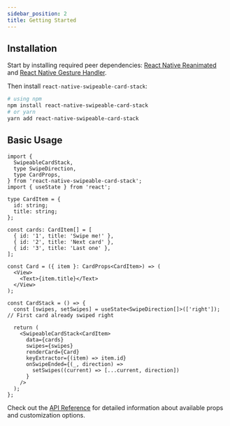 ```yaml
---
sidebar_position: 2
title: Getting Started
---
```


## Installation

Start by installing required peer dependencies: [React Native Reanimated](https://docs.swmansion.com/react-native-reanimated/docs/fundamentals/getting-started/) and [React Native Gesture Handler](https://docs.swmansion.com/react-native-gesture-handler/docs/fundamentals/installation).

Then install `react-native-swipeable-card-stack`:

```bash
# using npm
npm install react-native-swipeable-card-stack
# or yarn
yarn add react-native-swipeable-card-stack
```

## Basic Usage

```tsx
import {
  SwipeableCardStack,
  type SwipeDirection,
  type CardProps,
} from 'react-native-swipeable-card-stack';
import { useState } from 'react';

type CardItem = {
  id: string;
  title: string;
};

const cards: CardItem[] = [
  { id: '1', title: 'Swipe me!' },
  { id: '2', title: 'Next card' },
  { id: '3', title: 'Last one' },
];

const Card = ({ item }: CardProps<CardItem>) => (
  <View>
    <Text>{item.title}</Text>
  </View>
);

const CardStack = () => {
  const [swipes, setSwipes] = useState<SwipeDirection[]>(['right']); // First card already swiped right

  return (
    <SwipeableCardStack<CardItem>
      data={cards}
      swipes={swipes}
      renderCard={Card}
      keyExtractor={(item) => item.id}
      onSwipeEnded={(_, direction) =>
        setSwipes((current) => [...current, direction])
      }
    />
  );
};
```

Check out the [API Reference](./api) for detailed information about available props and customization options.
